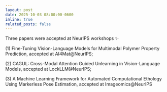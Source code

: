```yaml
---
layout: post
date: 2025-10-03 08:00:00-0600
inline: true
related_posts: false
---
```


Three papers were accepted at NeurIPS workshops :sparkles: 

(1) Fine-Tuning Vision-Language Models for Multimodal Polymer Property Prediction, accepted at AI4Mat@NeurIPS;

(2) CAGUL: Cross-Modal Attention Guided Unlearning in Vision-Language Models, accepted at LockLLM@NeurIPS;

(3) A Machine Learning Framework for Automated Computational Ethology Using Markerless Pose Estimation, accepted at Imageomics@NeurIPS